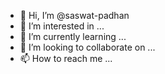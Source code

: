 - 👋 Hi, I’m @saswat-padhan
- 👀 I’m interested in ...
- 🌱 I’m currently learning ...
- 💞️ I’m looking to collaborate on ...
- 📫 How to reach me ...

<!---
saswat-padhan/saswat-padhan is a ✨ special ✨ repository because its `README.md` (this file) appears on your GitHub profile.
You can click the Preview link to take a look at your changes.
--->
